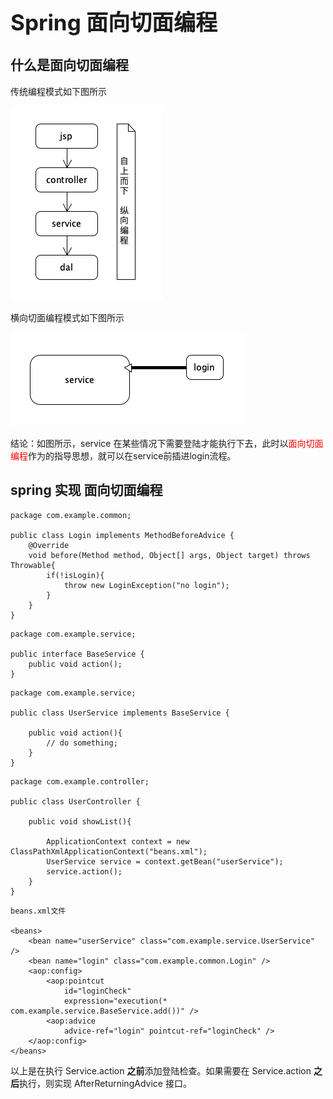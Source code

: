<h1 style="font-size: 2.5em;"> Spring 面向切面编程</h1>
 

## 什么是面向切面编程

传统编程模式如下图所示

<img src="image/2.png">

横向切面编程模式如下图所示

<img src="image/1.png">

结论：如图所示，service 在某些情况下需要登陆才能执行下去，此时以<span style="color:red">面向切面编程</span>作为的指导思想，就可以在service前插进login流程。


## spring 实现 面向切面编程

```````
package com.example.common;

public class Login implements MethodBeforeAdvice {
    @Override
    void before(Method method, Object[] args, Object target) throws Throwable{
        if(!isLogin){
            throw new LoginException("no login");
        }
    }
}

```````
`````
package com.example.service;

public interface BaseService {
    public void action();
}

`````

`````
package com.example.service;

public class UserService implements BaseService {

    public void action(){
        // do something;
    }
}

`````

`````
package com.example.controller;

public class UserController {

    public void showList(){

        ApplicationContext context = new ClassPathXmlApplicationContext("beans.xml");
        UserService service = context.getBean("userService");
        service.action();
    }
}
`````

`````
beans.xml文件

<beans>
    <bean name="userService" class="com.example.service.UserService" />
    <bean name="login" class="com.example.common.Login" />
    <aop:config>
        <aop:pointcut 
            id="loginCheck" 
            expression="execution(* com.example.service.BaseService.add())" />
        <aop:advice
            advice-ref="login" pointcut-ref="loginCheck" />
    </aop:config>
</beans>
`````

以上是在执行 Service.action **之前**添加登陆检查。如果需要在 Service.action **之后**执行，则实现 AfterReturningAdvice 接口。
